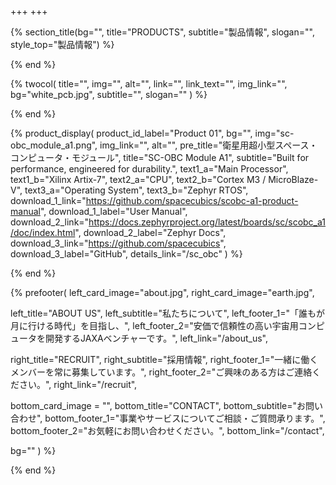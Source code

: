 +++
+++

{% section_title(bg="", title="PRODUCTS", subtitle="製品情報", slogan="", style_top="製品情報") %}
<!--display element -->
{% end %}

{% twocol(
  title="",
  img="",
  alt="",
  link="",
  link_text="",
  img_link="",
  bg="white_pcb.jpg",
  subtitle="",
  slogan=""
) %}
<!-- no text -->
{% end %}

{% product_display(
  product_id_label="Product 01",
  bg="",
  img="sc-obc_module_a1.png",
  img_link="",
  alt="",
  pre_title="衛星用超小型スペース・コンピュータ・モジュール",
  title="SC-OBC Module A1",
  subtitle="Built for performance, engineered for durability.",
  text1_a="Main Processor",
  text1_b="Xilinx Artix-7",
  text2_a="CPU",
  text2_b="Cortex M3 / MicroBlaze-V",
  text3_a="Operating System",
  text3_b="Zephyr RTOS",
  download_1_link="https://github.com/spacecubics/scobc-a1-product-manual",
  download_1_label="User Manual",
  download_2_link="https://docs.zephyrproject.org/latest/boards/sc/scobc_a1/doc/index.html",
  download_2_label="Zephyr Docs",
  download_3_link="https://github.com/spacecubics",
  download_3_label="GitHub",
  details_link="/sc_obc"
) %}
<!-- no text -->
{% end %}

{% prefooter(
  left_card_image="about.jpg", 
  right_card_image="earth.jpg",

  left_title="ABOUT US",
  left_subtitle="私たちについて",
  left_footer_1="「誰もが月に行ける時代」を目指し、",
  left_footer_2="安価で信頼性の高い宇宙用コンピュータを開発するJAXAベンチャーです。",
  left_link="/about_us",

  right_title="RECRUIT",
  right_subtitle="採用情報",
  right_footer_1="一緒に働くメンバーを常に募集しています。",
  right_footer_2="ご興味のある方はご連絡ください。",
  right_link="/recruit",

  bottom_card_image = "<!--display element -->",
  bottom_title="CONTACT",
  bottom_subtitle="お問い合わせ",
  bottom_footer_1="事業やサービスについてご相談・ご質問承ります。",
  bottom_footer_2="お気軽にお問い合わせください。",
  bottom_link="/contact",

  bg=""
) %}
<!--display element -->
{% end %}
